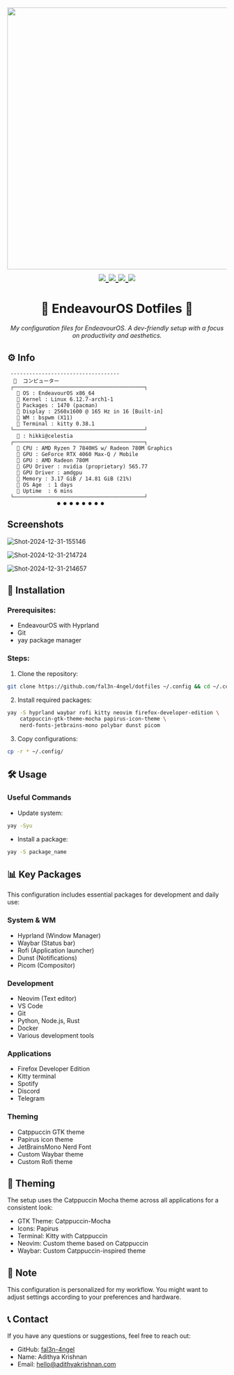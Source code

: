 <h1 align="center">
<a href='#'><img src="https://raw.githubusercontent.com/catppuccin/catppuccin/main/assets/palette/macchiato.png" width="600px"/></a>
  <br>
  <div>
    <a href="https://github.com/fal3n-4ngel/dotfiles/issues">
        <img src="https://img.shields.io/github/issues/fal3n-4ngel/dotfiles?color=fab387&labelColor=303446&style=for-the-badge">
    </a>
    <a href="https://github.com/fal3n-4ngel/dotfiles/stargazers">
        <img src="https://img.shields.io/github/stars/fal3n-4ngel/dotfiles?color=ca9ee6&labelColor=303446&style=for-the-badge">
    </a>
    <a href="https://github.com/fal3n-4ngel/dotfiles">
        <img src="https://img.shields.io/github/repo-size/fal3n-4ngel/dotfiles?color=ea999c&labelColor=303446&style=for-the-badge">
    </a>
    <a href="https://github.com/fal3n-4ngel/dotfiles/LICENSE">
        <img src="https://img.shields.io/static/v1.svg?style=for-the-badge&label=License&message=MIT&logoColor=ca9ee6&colorA=313244&colorB=cba6f7"/>
    </a>
    <br>
    </div>
</h1>

<h1 align="center">🐧 EndeavourOS Dotfiles 🐧</h1>

<div align="center">

*My configuration files for EndeavourOS. A dev-friendly setup with a focus on productivity and aesthetics.*

</div>

## ⚙️ Info
```mint
 -----------------------------------
    コンピューター
 ┌──────────────────────────────────────────┐
    OS : EndeavourOS x86_64
    Kernel : Linux 6.12.7-arch1-1
    Packages : 1470 (pacman)
    Display : 2560x1600 @ 165 Hz in 16 [Built-in]
    WM : bspwm (X11)
    Terminal : kitty 0.38.1
 └──────────────────────────────────────────┘
    : hikki@celestia
 ┌──────────────────────────────────────────┐
    CPU : AMD Ryzen 7 7840HS w/ Radeon 780M Graphics
    GPU : GeForce RTX 4060 Max-Q / Mobile
    GPU : AMD Radeon 780M
    GPU Driver : nvidia (proprietary) 565.77
    GPU Driver : amdgpu
   ﬙ Memory : 3.17 GiB / 14.81 GiB (21%)
   󱦟 OS Age  : 1 days
   󱫐 Uptime  : 6 mins
 └──────────────────────────────────────────┘
                ● ● ● ● ● ● ● ●
```

## Screenshots

![Shot-2024-12-31-155146](https://github.com/user-attachments/assets/294b2746-b716-44f7-9e30-b77c80765a13)

![Shot-2024-12-31-214724](https://github.com/user-attachments/assets/f1e9001c-76d5-497c-9a59-2ee8b2513c57)

![Shot-2024-12-31-214657](https://github.com/user-attachments/assets/fb0e11f5-ce64-4aaa-a292-664829600206)



## 🚀 Installation

### Prerequisites:

- EndeavourOS with Hyprland
- Git
- yay package manager

### Steps:

1. Clone the repository:
```bash
git clone https://github.com/fal3n-4ngel/dotfiles ~/.config && cd ~/.config
```

2. Install required packages:
```bash
yay -S hyprland waybar rofi kitty neovim firefox-developer-edition \
    catppuccin-gtk-theme-mocha papirus-icon-theme \
    nerd-fonts-jetbrains-mono polybar dunst picom
```

3. Copy configurations:
```bash
cp -r * ~/.config/
```

## 🛠️ Usage

### Useful Commands

- Update system:
```bash
yay -Syu
```

- Install a package:
```bash
yay -S package_name
```

## 📊 Key Packages

This configuration includes essential packages for development and daily use:

### System & WM
- Hyprland (Window Manager)
- Waybar (Status bar)
- Rofi (Application launcher)
- Dunst (Notifications)
- Picom (Compositor)

### Development
- Neovim (Text editor)
- VS Code
- Git
- Python, Node.js, Rust
- Docker
- Various development tools

### Applications
- Firefox Developer Edition
- Kitty terminal
- Spotify
- Discord
- Telegram

### Theming
- Catppuccin GTK theme
- Papirus icon theme
- JetBrainsMono Nerd Font
- Custom Waybar theme
- Custom Rofi theme

## 🎨 Theming

The setup uses the Catppuccin Mocha theme across all applications for a consistent look:
- GTK Theme: Catppuccin-Mocha
- Icons: Papirus
- Terminal: Kitty with Catppuccin
- Neovim: Custom theme based on Catppuccin
- Waybar: Custom Catppuccin-inspired theme

## 📝 Note

This configuration is personalized for my workflow. You might want to adjust settings according to your preferences and hardware.

## 📞 Contact

If you have any questions or suggestions, feel free to reach out:

- GitHub: [fal3n-4ngel](https://github.com/fal3n-4ngel)
- Name: Adithya Krishnan
- Email: hello@adithyakrishnan.com
